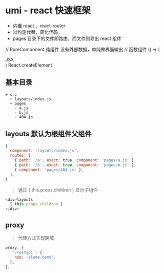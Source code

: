 # umi - react 快速框架
- 内置 react 、react-router
- 以约定代替，简化代码，
- pages 目录下的文件即路由，而文件则导出 react 组件

// PureComponent 纯组件 没有外部数据，单纯做界面输出
// 函数组件 () => (<div>JSX</div>) React.createElement

## 基本目录
```
+ src
  + layouts/index.js
  + pages
    - a.js
    - b.js
    - 404.js
```

## layouts 默认为根组件父组件
```js
{
  component: 'layouts/index.js',
  routes: [
    { path: '/a', exact: true, component: 'pages/a.js' },
    { path: '/b', exact: true, component: 'pages/b.js' },
    { component: 'pages/404.js' },
  ],
}
```

> 通过 { this.props.children } 显示子组件
```js
<div>layouts
  { this.props.children }
</div>
```
## proxy

> 代理方式实现跨域

```js
proxy: {
  '^/restapi': {
    hub: 'eleme-demo',
  },
},
```

